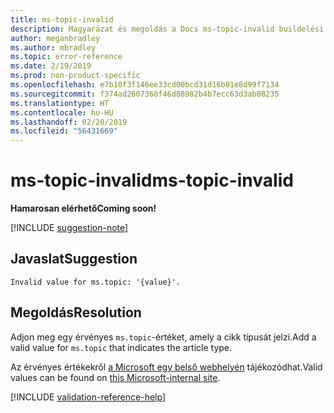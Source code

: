 ```yaml
---
title: ms-topic-invalid
description: Magyarázat és megoldás a Docs ms-topic-invalid buildelési problémájára
author: meganbradley
ms.author: mbradley
ms.topic: error-reference
ms.date: 2/19/2019
ms.prod: non-product-specific
ms.openlocfilehash: e7b10f3f146ee33cd00bcd31d16b01e8d99f7134
ms.sourcegitcommit: f374ad2607360f46d88982b4b7ecc63d3ab08235
ms.translationtype: HT
ms.contentlocale: hu-HU
ms.lasthandoff: 02/20/2019
ms.locfileid: "56431669"
---
```

# <a name="ms-topic-invalid"></a><span data-ttu-id="31cc6-103">ms-topic-invalid</span><span class="sxs-lookup"><span data-stu-id="31cc6-103">ms-topic-invalid</span></span>

<span data-ttu-id="31cc6-104">**Hamarosan elérhető**</span><span class="sxs-lookup"><span data-stu-id="31cc6-104">**Coming soon!**</span></span>

[!INCLUDE [suggestion-note](includes/suggestion-note.md)]

## <a name="suggestion"></a><span data-ttu-id="31cc6-105">Javaslat</span><span class="sxs-lookup"><span data-stu-id="31cc6-105">Suggestion</span></span>

`Invalid value for ms.topic: '{value}'.`

## <a name="resolution"></a><span data-ttu-id="31cc6-106">Megoldás</span><span class="sxs-lookup"><span data-stu-id="31cc6-106">Resolution</span></span>

<span data-ttu-id="31cc6-107">Adjon meg egy érvényes `ms.topic`-értéket, amely a cikk típusát jelzi.</span><span class="sxs-lookup"><span data-stu-id="31cc6-107">Add a valid value for `ms.topic` that indicates the article type.</span></span>

<span data-ttu-id="31cc6-108">Az érvényes értékekről [a Microsoft egy belső webhelyén](https://docsmetadatatool.azurewebsites.net/whitelists) tájékozódhat.</span><span class="sxs-lookup"><span data-stu-id="31cc6-108">Valid values can be found on [this Microsoft-internal site](https://docsmetadatatool.azurewebsites.net/whitelists).</span></span>

<!--make sure to add this file to your includes folder and verify the path-->
[!INCLUDE [validation-reference-help](includes/validation-reference-help.md)]
